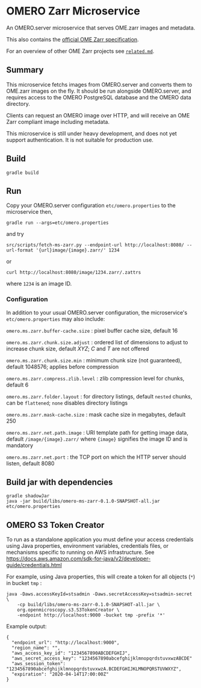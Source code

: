 # OMERO Zarr Microservice

An OMERO.server microservice that serves OME.zarr images and metadata.

This also contains the [official OME Zarr specification](./spec.md).

For an overview of other OME Zarr projects see [`related.md`](./related.md).


## Summary

This microservice fetchs images from OMERO.server and converts them to OME.zarr images on the fly. It should be run alongside OMERO.server, and requires access to the OMERO PostgreSQL database and the OMERO data directory.

Clients can request an OMERO image over HTTP, and will receive an OME Zarr compliant image including metadata.

This microservice is still under heavy development, and does not yet support authentication.
It is not suitable for production use.


## Build

    gradle build


## Run

Copy your OMERO.server configuration `etc/omero.properties` to the
microservice then,

    gradle run --args=etc/omero.properties

and try

    src/scripts/fetch-ms-zarr.py --endpoint-url http://localhost:8080/ --url-format '{url}image/{image}.zarr/' 1234

or

    curl http://localhost:8080/image/1234.zarr/.zattrs

where `1234` is an image ID.


### Configuration

In addition to your usual OMERO.server configuration, the microservice's
`etc/omero.properties` may also include:

`omero.ms.zarr.buffer-cache.size`
: pixel buffer cache size, default 16

`omero.ms.zarr.chunk.size.adjust`
: ordered list of dimensions to adjust to increase chunk size, default *XYZ*; *C* and *T* are not offered

`omero.ms.zarr.chunk.size.min`
: minimum chunk size (not guaranteed), default 1048576; applies before compression

`omero.ms.zarr.compress.zlib.level`
: zlib compression level for chunks, default 6

`omero.ms.zarr.folder.layout`
: for directory listings, default `nested` chunks, can be `flattened`; `none` disables directory listings

`omero.ms.zarr.mask-cache.size`
: mask cache size in megabytes, default 250

`omero.ms.zarr.net.path.image`
: URI template path for getting image data, default `/image/{image}.zarr/` where `{image}` signifies the image ID and is mandatory

`omero.ms.zarr.net.port`
: the TCP port on which the HTTP server should listen, default 8080


## Build jar with dependencies

    gradle shadowJar
    java -jar build/libs/omero-ms-zarr-0.1.0-SNAPSHOT-all.jar etc/omero.properties


## OMERO S3 Token Creator

To run as a standalone application you must define your access credentials using Java properties, environment variables, credentials files, or mechanisms specific to running on AWS infrastructure.
See https://docs.aws.amazon.com/sdk-for-java/v2/developer-guide/credentials.html

For example, using Java properties, this will create a token for all objects (`*`) in bucket `tmp` :

    java -Daws.accessKeyId=stsadmin -Daws.secretAccessKey=stsadmin-secret \
        -cp build/libs/omero-ms-zarr-0.1.0-SNAPSHOT-all.jar \
        org.openmicroscopy.s3.S3TokenCreator \
        -endpoint http://localhost:9000 -bucket tmp -prefix '*'

Example output:

    {
      "endpoint_url": "http://localhost:9000",
      "region_name": "",
      "aws_access_key_id": "1234567890ABCDEFGHIJ",
      "aws_secret_access_key": "1234567890abcefghijklmnopqrdstuvxwzABCDE"
      "aws_session_token": "1234567890abcefghijklmnopqrdstuvxwzA.BCDEFGHIJKLMNOPQRSTUVWXYZ",
      "expiration": "2020-04-14T17:00:00Z"
    }
